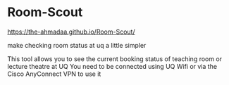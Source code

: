 # Room-Scout

 https://the-ahmadaa.github.io/Room-Scout/ 
 
make checking room status at uq a little simpler

This tool allows you to see the current booking status of teaching room or lecture theatre at UQ
You need to be connected using UQ Wifi or via the Cisco AnyConnect VPN to use it


